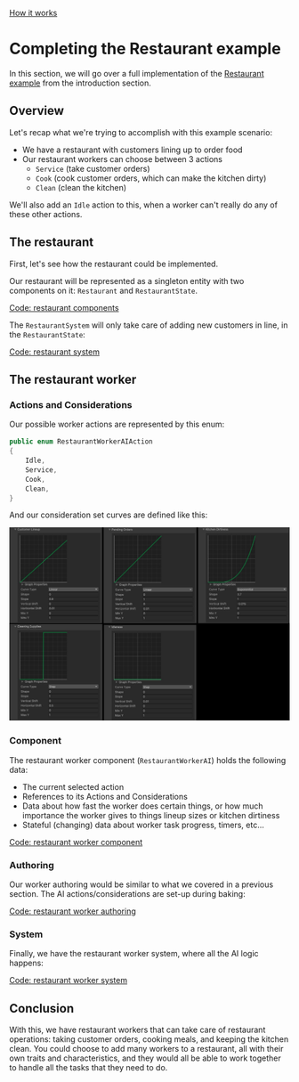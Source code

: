 
[How it works](./how-it-works.md)

# Completing the Restaurant example

In this section, we will go over a full implementation of the [Restaurant example](./how-it-works-intro.md) from the introduction section.

## Overview

Let's recap what we're trying to accomplish with this example scenario: 
* We have a restaurant with customers lining up to order food
* Our restaurant workers can choose between 3 actions
    * `Service` (take customer orders)
    * `Cook` (cook customer orders, which can make the kitchen dirty)
    * `Clean` (clean the kitchen)

We'll also add an `Idle` action to this, when a worker can't really do any of these other actions.


## The restaurant

First, let's see how the restaurant could be implemented. 

Our restaurant will be represented as a singleton entity with two components on it: `Restaurant` and `RestaurantState`. 

[Code: restaurant components](https://github.com/PhilSA/Trove/blob/main/_Projects/TroveTests/Assets/_Restaurant/Scripts/Restaurant.cs)

The `RestaurantSystem` will only take care of adding new customers in line, in the `RestaurantState`:

[Code: restaurant system](https://github.com/PhilSA/Trove/blob/main/_Projects/TroveTests/Assets/_Restaurant/Scripts/RestaurantSystem.cs)


## The restaurant worker

### Actions and Considerations

Our possible worker actions are represented by this enum:

```cs
public enum RestaurantWorkerAIAction
{
    Idle,
    Service,
    Cook,
    Clean,
}
```

And our consideration set curves are defined like this:

![](./images/restaurant-considerations.jpg)


### Component

The restaurant worker component (`RestaurantWorkerAI`) holds the following data:
* The current selected action
* References to its Actions and Considerations
* Data about how fast the worker does certain things, or how much importance the worker gives to things lineup sizes or kitchen dirtiness
* Stateful (changing) data about worker task progress, timers, etc...

[Code: restaurant worker component](https://github.com/PhilSA/Trove/blob/main/_Projects/TroveTests/Assets/_Restaurant/Scripts/RestaurantWorkerAI.cs)


### Authoring

Our worker authoring would be similar to what we covered in a previous section. The AI actions/considerations are set-up during baking:

[Code: restaurant worker authoring](https://github.com/PhilSA/Trove/blob/main/_Projects/TroveTests/Assets/_Restaurant/Scripts/RestaurantWorkerAI.cs)


### System

Finally, we have the restaurant worker system, where all the AI logic happens:

[Code: restaurant worker system](https://github.com/PhilSA/Trove-Internal/blob/main/_Projects/TroveTests/Assets/_Restaurant/Scripts/RestaurantWorkerAISystem.cs)

## Conclusion

With this, we have restaurant workers that can take care of restaurant operations: taking customer orders, cooking meals, and keeping the kitchen clean. You could choose to add many workers to a restaurant, all with their own traits and characteristics, and they would all be able to work together to handle all the tasks that they need to do.